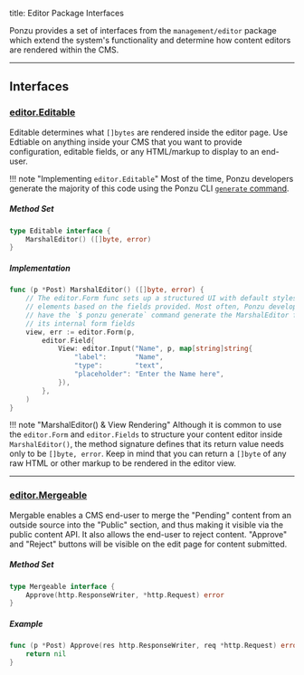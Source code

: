 title: Editor Package Interfaces

Ponzu provides a set of interfaces from the `management/editor` package which 
extend the system's functionality and determine how content editors are rendered 
within the CMS.

---

## Interfaces

### [editor.Editable](https://godoc.org/github.com/ponzu-k8s/ponzu/management/editor#Editable)

Editable determines what `[]bytes` are rendered inside the editor page. Use 
Edtiable on anything inside your CMS that you want to provide configuration, editable 
fields, or any HTML/markup to display to an end-user.

!!! note "Implementing `editor.Editable`"
    Most of the time, Ponzu developers generate the majority of this code using 
    the Ponzu CLI [`generate` command](/CLI/Usage).

##### Method Set

```go
type Editable interface {
    MarshalEditor() ([]byte, error)
}
```

##### Implementation

```go
func (p *Post) MarshalEditor() ([]byte, error) {
    // The editor.Form func sets up a structured UI with default styles and form
    // elements based on the fields provided. Most often, Ponzu developers will
    // have the `$ ponzu generate` command generate the MarshalEditor func and 
    // its internal form fields
    view, err := editor.Form(p,
		editor.Field{
			View: editor.Input("Name", p, map[string]string{
				"label":       "Name",
				"type":        "text",
				"placeholder": "Enter the Name here",
			}),
		},
    )
}
```

!!! note "MarshalEditor() & View Rendering"
    Although it is common to use the `editor.Form` and `editor.Fields` to structure your content editor inside `MarshalEditor()`, the method signature defines that its return value needs only to be `[]byte, error`. Keep in mind that you can return a `[]byte` of any raw HTML or other markup to be rendered in the editor view.

---

### [editor.Mergeable](https://godoc.org/github.com/ponzu-k8s/ponzu/management/editor#Mergeable)

Mergable enables a CMS end-user to merge the "Pending" content from an outside source into the "Public" section, and thus making it visible via the public content API. It also allows the end-user to reject content. "Approve" and "Reject" buttons will be visible on the edit page for content submitted.

##### Method Set
```go
type Mergeable interface {
    Approve(http.ResponseWriter, *http.Request) error
}
```

##### Example
```go
func (p *Post) Approve(res http.ResponseWriter, req *http.Request) error {
    return nil
}
```
